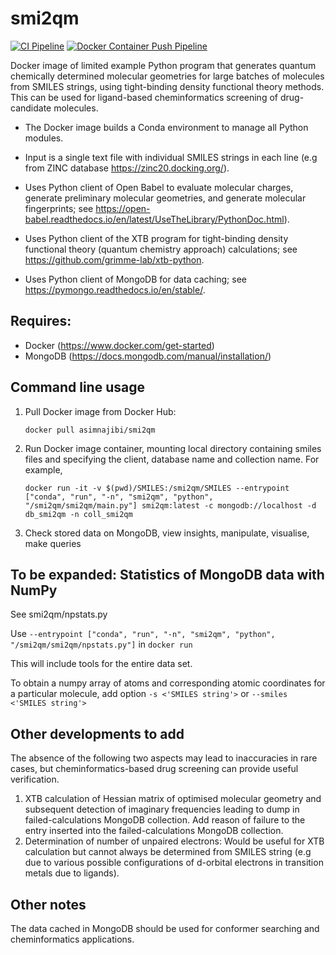# smi2qm
[![CI Pipeline](https://github.com/asimnajibi/smi2qm/actions/workflows/ci.yaml/badge.svg)](https://github.com/asimnajibi/smi2qm/actions/workflows/ci.yaml) [![Docker Container Push Pipeline](https://github.com/asimnajibi/smi2qm/actions/workflows/dockerpush.yaml/badge.svg)](https://github.com/asimnajibi/smi2qm/actions/workflows/dockerpush.yaml)

Docker image of limited example Python program that generates quantum chemically determined molecular geometries for large batches of molecules from SMILES strings, using tight-binding density functional theory methods. This can be used for ligand-based cheminformatics screening of drug-candidate molecules.

- The Docker image builds a Conda environment to manage all Python modules.


- Input is a single text file with individual SMILES strings in each line (e.g from ZINC database https://zinc20.docking.org/).
- Uses Python client of Open Babel to evaluate molecular charges, generate preliminary molecular geometries, and generate molecular fingerprints; see https://open-babel.readthedocs.io/en/latest/UseTheLibrary/PythonDoc.html).
- Uses Python client of the XTB program for tight-binding density functional theory (quantum chemistry approach) calculations; see https://github.com/grimme-lab/xtb-python.
- Uses Python client of MongoDB for data caching; see https://pymongo.readthedocs.io/en/stable/.

## Requires:
- Docker (https://www.docker.com/get-started)
- MongoDB (https://docs.mongodb.com/manual/installation/)

## Command line usage

1. Pull Docker image from Docker Hub:

   ```docker pull asimnajibi/smi2qm```

2. Run Docker image container, mounting local directory containing smiles files and specifying the client, database name and collection name. For example,

   ```docker run -it -v $(pwd)/SMILES:/smi2qm/SMILES --entrypoint ["conda", "run", "-n", "smi2qm", "python", "/smi2qm/smi2qm/main.py"] smi2qm:latest -c mongodb://localhost -d db_smi2qm -n coll_smi2qm```

3. Check stored data on MongoDB, view insights, manipulate, visualise, make queries

## To be expanded: Statistics of MongoDB data with NumPy
See smi2qm/npstats.py

Use ```--entrypoint ["conda", "run", "-n", "smi2qm", "python", "/smi2qm/smi2qm/npstats.py"]``` in ```docker run```

This will include tools for the entire data set.

To obtain a numpy array of atoms and corresponding atomic coordinates for a particular molecule, add option ```-s <'SMILES string'>``` or ```--smiles <'SMILES string'>```

## Other developments to add
The absence of the following two aspects may lead to inaccuracies in rare cases, but cheminformatics-based drug screening can provide useful verification.

1. XTB calculation of Hessian matrix of optimised molecular geometry and subsequent detection of imaginary frequencies leading to dump in failed-calculations MongoDB collection. Add reason of failure to the entry inserted into the failed-calculations MongoDB collection.
2. Determination of number of unpaired electrons: Would be useful for XTB calculation but cannot always be determined from SMILES string (e.g due to various possible configurations of d-orbital electrons in transition metals due to ligands).

## Other notes
The data cached in MongoDB should be used for conformer searching and cheminformatics applications.
